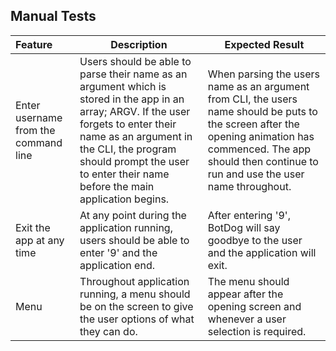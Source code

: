 ## Manual Tests

| Feature                              | Description                                                  | Expected Result                                              |
| :----------------------------------- | ------------------------------------------------------------ | ------------------------------------------------------------ |
| Enter username from the command line | Users should be able to parse their name as an argument which is stored in the app in an array; ARGV. If the user forgets to enter their name as an argument in the CLI, the program should prompt the user to enter their name before the main application begins. | When parsing the users name as an argument from CLI, the users name should be puts to the screen after the opening animation has commenced. The app should then continue to run and use the user name throughout. |
| Exit the app at any time             | At any point during the application running, users should be able to enter '9' and the application end. | After entering '9', BotDog will say goodbye to the user and the application will exit. |
| Menu                                 | Throughout application running, a menu should be on the screen to give the user options of what they can do. | The menu should appear after the opening screen and whenever a user selection is required. |

